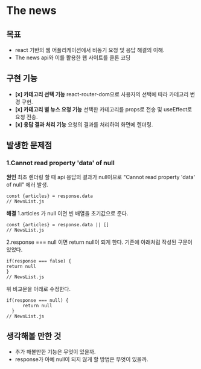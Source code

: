 # The news
## 목표
- react 기반의 웹 어플리케이션에서 비동기 요청 및 응답 해결의 이해.
- The news api와 이를 활용한 웹 사이트를 클론 코딩

## 구현 기능
- **[x] 카테고리 선택 기능**
	react-router-dom으로 사용자의 선택에 따라 카테고리 변경 구현.
- **[x] 카테고리 별 뉴스 요청 기능**
	선택한 카테고리를 props로 전송 및 useEffect로 요청 전송.
- **[x] 응답 결과 처리 기능**
	요청의 결과를 처리하여 화면에 렌더링.
    
## 발생한 문제점
### 1.Cannot read property 'data' of null
**원인** 
최초 렌더링 할 때 api 응답의 결과가 null이므로 "Cannot read property 'data' of null" 에러 발생.
~~~
const {articles} = response.data
// NewsList.js
~~~
**해결**
1.articles 가 null 이면 빈 배열을 초기값으로 준다.
~~~
const {articles} = response.data || []
// NewsList.js
~~~
2.response === null 이면 return null이 되게 한다.
기존에 아래처럼 작성된 구문이 있었다.
~~~
if(response === false) {
return null 
}
// NewsList.js
~~~
위 비교문을 아래로 수정한다.
~~~
if(response === null) {
      return null
  }
// NewsList.js
~~~

## 생각해볼 만한 것
- 추가 해볼만한 기능은 무엇이 있을까.
- response가 아예 null이 되지 않게 할 방법은 무엇이 있을까.
